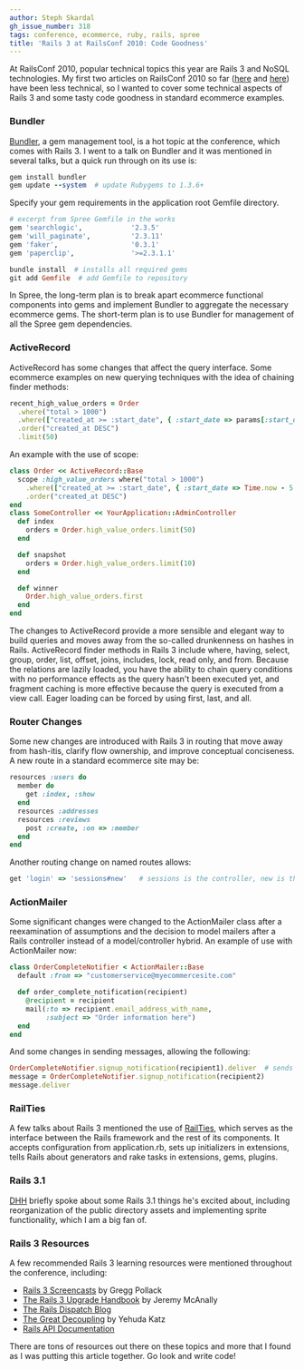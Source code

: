 ```yaml
---
author: Steph Skardal
gh_issue_number: 318
tags: conference, ecommerce, ruby, rails, spree
title: 'Rails 3 at RailsConf 2010: Code Goodness'
---
```


At RailsConf 2010, popular technical topics this year are Rails 3 and NoSQL technologies. My first two articles on RailsConf 2010 so far ([here](http://blog.endpoint.com/2010/06/railsconf-2010-ecommerce-smackdown.html) and [here](http://blog.endpoint.com/2010/06/railsconf-2010-review-rails-application.html)) have been less technical, so I wanted to cover some technical aspects of Rails 3 and some tasty code goodness in standard ecommerce examples.

### Bundler

[Bundler](http://gembundler.com/), a gem management tool, is a hot topic at the conference, which comes with Rails 3. I went to a talk on Bundler and it was mentioned in several talks, but a quick run through on its use is:

```ruby
gem install bundler
gem update --system  # update Rubygems to 1.3.6+
```

Specify your gem requirements in the application root Gemfile directory.

```ruby
# excerpt from Spree Gemfile in the works
gem 'searchlogic',            '2.3.5'
gem 'will_paginate',          '2.3.11'
gem 'faker',                  '0.3.1'
gem 'paperclip',              '>=2.3.1.1'
```

```ruby
bundle install  # installs all required gems
git add Gemfile  # add Gemfile to repository
```

In Spree, the long-term plan is to break apart ecommerce functional components into gems and implement Bundler to aggregate the necessary ecommerce gems. The short-term plan is to use Bundler for management of all the Spree gem dependencies.

### ActiveRecord

ActiveRecord has some changes that affect the query interface. Some ecommerce examples on new querying techniques with the idea of chaining finder methods:

```ruby
recent_high_value_orders = Order
  .where("total > 1000")
  .where(["created_at >= :start_date", { :start_date => params[:start_date] }])
  .order("created_at DESC")
  .limit(50)
```

An example with the use of scope:

```ruby
class Order << ActiveRecord::Base
  scope :high_value_orders where("total > 1000")
    .where(["created_at >= :start_date", { :start_date => Time.now - 5.days )])
    .order("created_at DESC")
end
class SomeController << YourApplication::AdminController
  def index
    orders = Order.high_value_orders.limit(50)
  end

  def snapshot
    orders = Order.high_value_orders.limit(10)
  end

  def winner
    Order.high_value_orders.first
  end
end
```

The changes to ActiveRecord provide a more sensible and elegant way to build queries and moves away from the so-called drunkenness on hashes in Rails. ActiveRecord finder methods in Rails 3 include where, having, select, group, order, list, offset, joins, includes, lock, read only, and from. Because the relations are lazily loaded, you have the ability to chain query conditions with no performance effects as the query hasn't been executed yet, and fragment caching is more effective because the query is executed from a view call. Eager loading can be forced by using first, last, and all.

### Router Changes

Some new changes are introduced with Rails 3 in routing that move away from hash-itis, clarify flow ownership, and improve conceptual conciseness. A new route in a standard ecommerce site may be:

```ruby
resources :users do
  member do
    get :index, :show
  end
  resources :addresses
  resources :reviews
    post :create, :on => :member
  end
end
```

Another routing change on named routes allows:

```ruby
get 'login' => 'sessions#new'   # sessions is the controller, new is the action
```

### ActionMailer

Some significant changes were changed to the ActionMailer class after a reexamination of assumptions and the decision to model mailers after a Rails controller instead of a model/controller hybrid. An example of use with ActionMailer now:

```ruby
class OrderCompleteNotifier < ActionMailer::Base
  default :from => "customerservice@myecommercesite.com"

  def order_complete_notification(recipient)
    @recipient = recipient
    mail(:to => recipient.email_address_with_name,
         :subject => "Order information here")
  end
end
```

And some changes in sending messages, allowing the following:

```ruby
OrderCompleteNotifier.signup_notification(recipient1).deliver  # sends email
message = OrderCompleteNotifier.signup_notification(recipient2)
message.deliver
```

### RailTies

A few talks about Rails 3 mentioned the use of [RailTies](http://rubyforge.org/projects/railties/), which serves as the interface between the Rails framework and the rest of its components. It accepts configuration from application.rb, sets up initializers in extensions, tells Rails about generators and rake tasks in extensions, gems, plugins.

### Rails 3.1

[DHH](http://www.loudthinking.com/) briefly spoke about some Rails 3.1 things he's excited about, including reorganization of the public directory assets and implementing sprite functionality, which I am a big fan of.

### Rails 3 Resources

A few recommended Rails 3 learning resources were mentioned throughout the conference, including:

- [Rails 3 Screencasts](http://rubyonrails.org/screencasts/rails3) by Gregg Pollack
- [The Rails 3 Upgrade Handbook](http://www.railsupgradehandbook.com/) by Jeremy McAnally
- [The Rails Dispatch Blog](http://www.railsdispatch.com/)
- [The Great Decoupling](http://yehudakatz.com/2009/07/19/rails-3-the-great-decoupling/) by Yehuda Katz
- [Rails API Documentation](http://railsapi.com/)

There are tons of resources out there on these topics and more that I found as I was putting this article together. Go look and write code!
